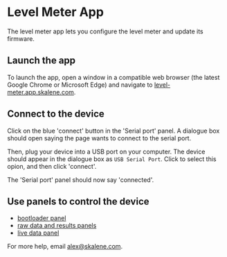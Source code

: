 # Level Meter App

The level meter app lets you configure the level meter and update its firmware.

## Launch the app

To launch the app, open a window in a compatible web browser (the latest Google Chrome or Microsoft Edge) and navigate to [level-meter.app.skalene.com](https://level-meter.app.skalene.com).

## Connect to the device

Click on the blue 'connect' button in the 'Serial port' panel. A dialogue box should open saying the page wants to connect to the serial port.

Then, plug your device into a USB port on your computer. The device should appear in the dialogue box as `USB Serial Port`. Click to select this opion, and then click 'connect'.

The 'Serial port' panel should now say 'connected'.

## Use panels to control the device

- [bootloader panel](panels/bootloader.md)
- [raw data and results panels](panels/data-and-results.md)
- [live data panel](panels/live-data.md)

For more help, email alex@skalene.com.
